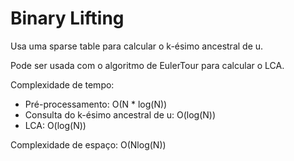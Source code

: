 # Binary Lifting

<!-- DESCRIPTION -->
Usa uma sparse table para calcular o k-ésimo ancestral de u.
<!-- DESCRIPTION -->

Pode ser usada com o algoritmo de EulerTour para calcular o LCA.

Complexidade de tempo:

- Pré-processamento: O(N * log(N))
- Consulta do k-ésimo ancestral de u: O(log(N))
- LCA: O(log(N))

Complexidade de espaço: O(Nlog(N))

